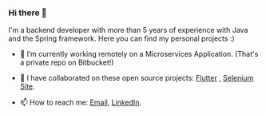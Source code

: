 ### Hi there 👋

I'm a backend developer with more than 5 years of experience with Java and the Spring framework. Here you can find my personal projects :)

- 🔭 I’m currently working remotely on a Microservices Application. (That's a private repo on Bitbucket!)
- 👯 I have collaborated on these open source projects: [Flutter](https://github.com/flutter/flutter)
, [Selenium Site](https://github.com/SeleniumHQ/seleniumhq.github.io).

- 📫 How to reach me: <a href="mailto:natanportilho@outlook.com">Email</a>, [LinkedIn](https://www.linkedin.com/in/natanportilho/).

<!--
**natanportilho/natanportilho** is a ✨ _special_ ✨ repository because its `README.md` (this file) appears on your GitHub profile.

Here are some ideas to get you started:

- 🔭 I’m currently working on ...
- 🌱 I’m currently learning ...
- 👯 I’m looking to collaborate on ...
- 🤔 I’m looking for help with ...
- 💬 Ask me about ...
- 📫 How to reach me: ...
- 😄 Pronouns: ...
- ⚡ Fun fact: ...
-->
